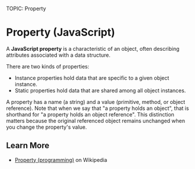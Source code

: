 TOPIC: Property

# Property (Java​Script)

A **JavaScript property** is a characteristic of an object, often describing attributes
associated with a data structure.

There are two kinds of properties:

- Instance properties hold data that are specific to a given object instance.
- Static properties hold data that are shared among all object instances.

A property has a name (a string) and a value (primitive, method, or object reference).
Note that when we say that "a property holds an object", that is shorthand for "a
property holds an object reference".  This distinction matters because the original
referenced object remains unchanged when you change the property's value.

## Learn More

- [Property (programming)](https://en.wikipedia.org/wiki/Property%20(programming)) on Wikipedia
